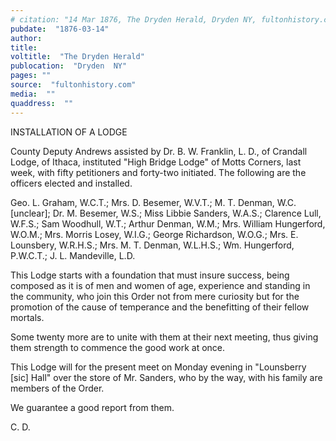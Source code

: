 ```yaml
---
# citation: "14 Mar 1876, The Dryden Herald, Dryden NY, fultonhistory.com."
pubdate:  "1876-03-14"
author: 
title: 
voltitle:  "The Dryden Herald"
publocation:  "Dryden  NY"
pages: ""
source:  "fultonhistory.com"
media:  ""
quaddress:  ""
---
```

INSTALLATION OF A LODGE

County Deputy Andrews assisted by Dr. B. W. Franklin, L. D., of Crandall Lodge, of Ithaca, instituted "High Bridge Lodge" of Motts Corners, last week, with fifty petitioners and forty-two initiated. The following are the officers elected and installed.

Geo. L. Graham, W.C.T.; Mrs. D. Besemer, W.V.T.; M. T. Denman, W.C.[unclear]; Dr. M. Besemer, W.S.; Miss Libbie Sanders, W.A.S.; Clarence Lull, W.F.S.; Sam Woodhull, W.T.; Arthur Denman, W.M.; Mrs. William Hungerford, W.O.M.; Mrs. Morris Losey, W.I.G.; George Richardson, W.O.G.; Mrs. E. Lounsbery, W.R.H.S.; Mrs. M. T. Denman, W.L.H.S.; Wm. Hungerford, P.W.C.T.; J. L. Mandeville, L.D.

This Lodge starts with a foundation that must insure success, being composed as it is of men and women of age, experience and standing in the community, who join this Order not from mere curiosity but for the promotion of the cause of temperance and the benefitting of their fellow mortals.

Some twenty more are to unite with them at their next meeting, thus giving them strength to commence the good work at once.

This Lodge will for the present meet on Monday evening in "Lounsberry [sic] Hall" over the store of Mr. Sanders, who by the way, with his family are members of the Order.

We guarantee a good report from them.

C. D.

